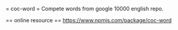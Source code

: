 
= coc-word =
Compete words from google 10000 english repo.

== online resource ==
https://www.npmjs.com/package/coc-word
